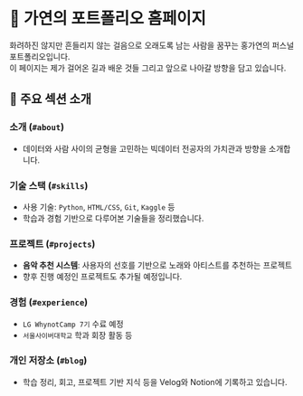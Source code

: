 # 🌿 가연의 포트폴리오 홈페이지

화려하진 않지만 흔들리지 않는 걸음으로 오래도록 남는 사람을 꿈꾸는 홍가연의 퍼스널 포트폴리오입니다.  
이 페이지는 제가 걸어온 길과 배운 것들 그리고 앞으로 나아갈 방향을 담고 있습니다.

## 🧩 주요 섹션 소개

### 소개 (`#about`)
- 데이터와 사람 사이의 균형을 고민하는 빅데이터 전공자의 가치관과 방향을 소개합니다.

### 기술 스택 (`#skills`)
- 사용 기술: `Python`, `HTML/CSS`, `Git`, `Kaggle` 등
- 학습과 경험 기반으로 다루어본 기술들을 정리했습니다.

### 프로젝트 (`#projects`)
- **음악 추천 시스템**: 사용자의 선호를 기반으로 노래와 아티스트를 추천하는 프로젝트
- 향후 진행 예정인 프로젝트도 추가될 예정입니다.

### 경험 (`#experience`)
- `LG WhynotCamp 7기` 수료 예정
- `서울사이버대학교` 학과 회장 활동 등

### 개인 저장소 (`#blog`)
- 학습 정리, 회고, 프로젝트 기반 지식 등을 Velog와 Notion에 기록하고 있습니다.

